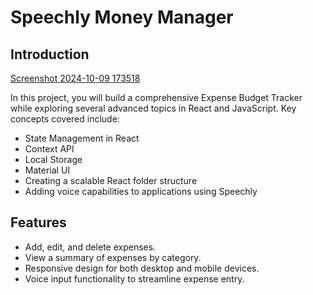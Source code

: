 # Speechly Money Manager

## Introduction
[Screenshot 2024-10-09 173518](https://github.com/user-attachments/assets/4e647f42-e95d-470a-bbc0-b94a76f6a0d6)


In this project, you will build a comprehensive Expense Budget Tracker while exploring several advanced topics in React and JavaScript. Key concepts covered include:

- State Management in React
- Context API
- Local Storage
- Material UI
- Creating a scalable React folder structure
- Adding voice capabilities to applications using Speechly

## Features

- Add, edit, and delete expenses.
- View a summary of expenses by category.
- Responsive design for both desktop and mobile devices.
- Voice input functionality to streamline expense entry.

